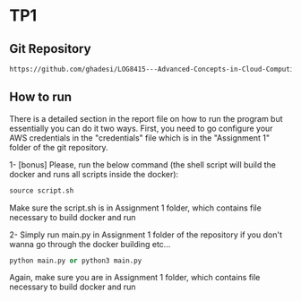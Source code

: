 
# TP1

## Git Repository

```bash
https://github.com/ghadesi/LOG8415---Advanced-Concepts-in-Cloud-Computing.git
```

## How to run

There is a detailed section in the report file on how to run the program but essentially you can do it two ways. First,  you need to go configure your AWS credentials in the "credentials" file which is in the "Assignment 1" folder of the git repository.

1- [bonus] Please, run the below command (the shell script will build the docker and runs all scripts inside the docker):
```python
source script.sh
```
Make sure the script.sh is in Assignment 1 folder, which contains file necessary to build docker and run

2- Simply run main.py in Assignment 1 folder of the repository if you don't wanna go through the docker building etc...
```python
python main.py or python3 main.py
```
Again, make sure you are in Assignment 1 folder, which contains file necessary to build docker and run
